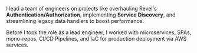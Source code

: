 I lead a team of engineers on projects like overhauling Revel's **Authentication/Authorization**, implementing **Service Discovery**, and streamlining legacy data handlers to boost performance. 

Before I took the role as a lead engineer, I worked with microservices, SPAs, mono-repos, CI/CD Pipelines, and IaC for production deployment via AWS services.